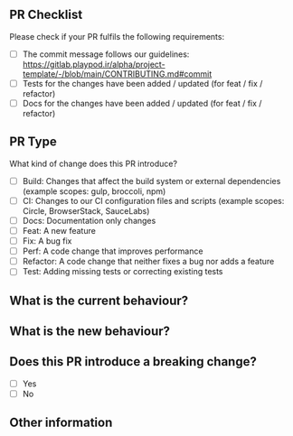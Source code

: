 ## PR Checklist

Please check if your PR fulfils the following requirements:

- [ ] The commit message follows our guidelines: https://gitlab.playpod.ir/alpha/project-template/-/blob/main/CONTRIBUTING.md#commit
- [ ] Tests for the changes have been added / updated (for feat / fix / refactor)
- [ ] Docs for the changes have been added / updated (for feat / fix / refactor)

## PR Type

What kind of change does this PR introduce?

<!-- Please check the one that applies to this PR using "x". -->
- [ ] Build: Changes that affect the build system or external dependencies (example scopes: gulp, broccoli, npm)
- [ ] CI: Changes to our CI configuration files and scripts (example scopes: Circle, BrowserStack, SauceLabs)
- [ ] Docs: Documentation only changes
- [ ] Feat: A new feature
- [ ] Fix: A bug fix
- [ ] Perf: A code change that improves performance
- [ ] Refactor: A code change that neither fixes a bug nor adds a feature
- [ ] Test: Adding missing tests or correcting existing tests

## What is the current behaviour?

<!-- Please describe the current behaviour that you are modifying or link to a relevant issue. -->

## What is the new behaviour?

## Does this PR introduce a breaking change?

- [ ] Yes
- [ ] No

<!-- If this PR contains a breaking change, please describe the impact and migration path for existing applications below. -->

## Other information

